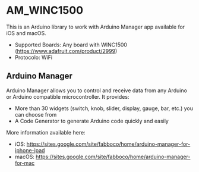 # AM_WINC1500

This is an Arduino library to work with Arduino Manager app available for iOS and macOS.

 * Supported Boards: Any board with WINC1500 (https://www.adafruit.com/product/2999)
 * Protocolo: WiFi

## Arduino Manager

Arduino Manager allows you to control and receive data from any Arduino or Arduino compatible microcontroller. It provides:

* More than 30 widgets (switch, knob, slider, display, gauge, bar, etc.) you can choose from
* A Code Generator to generate Arduino code quickly and easily 

More information available here:

- iOS: https://sites.google.com/site/fabboco/home/arduino-manager-for-iphone-ipad
- macOS: https://sites.google.com/site/fabboco/home/arduino-manager-for-mac




